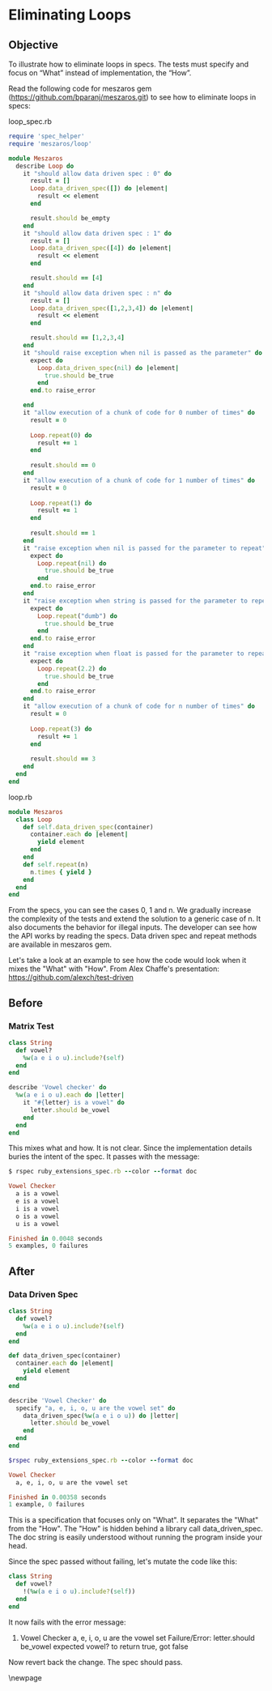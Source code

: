 # Eliminating Loops #

## Objective ##

To illustrate how to eliminate loops in specs. The tests must specify and focus on “What” instead of implementation, the “How”.

Read the following code for meszaros gem (https://github.com/bparanj/meszaros.git) to see how to eliminate loops in specs:

loop_spec.rb

```ruby
require 'spec_helper'
require 'meszaros/loop'

module Meszaros
  describe Loop do
    it "should allow data driven spec : 0" do
      result = []
      Loop.data_driven_spec([]) do |element|
        result << element
      end

      result.should be_empty
    end
    it "should allow data driven spec : 1" do
      result = []
      Loop.data_driven_spec([4]) do |element|
        result << element
      end

      result.should == [4]
    end    
    it "should allow data driven spec : n" do
      result = []
      Loop.data_driven_spec([1,2,3,4]) do |element|
        result << element
      end

      result.should == [1,2,3,4]
    end
    it "should raise exception when nil is passed as the parameter" do
      expect do
        Loop.data_driven_spec(nil) do |element|
          true.should be_true
        end
      end.to raise_error

    end
    it "allow execution of a chunk of code for 0 number of times" do
      result = 0
      
      Loop.repeat(0) do
        result += 1        
      end
      
      result.should == 0
    end
    it "allow execution of a chunk of code for 1 number of times" do
      result = 0
      
      Loop.repeat(1) do
        result += 1        
      end
      
      result.should == 1
    end
    it "raise exception when nil is passed for the parameter to repeat" do      
      expect do
        Loop.repeat(nil) do
          true.should be_true      
        end
      end.to raise_error      
    end
    it "raise exception when string is passed for the parameter to repeat" do      
      expect do
        Loop.repeat("dumb") do
          true.should be_true        
        end
      end.to raise_error
    end
    it "raise exception when float is passed for the parameter to repeat" do      
      expect do
        Loop.repeat(2.2) do
          true.should be_true        
        end
      end.to raise_error
    end
    it "allow execution of a chunk of code for n number of times" do
      result = 0
      
      Loop.repeat(3) do
        result += 1        
      end
      
      result.should == 3
    end
  end  
end
```

loop.rb

```ruby
module Meszaros
  class Loop
    def self.data_driven_spec(container)
      container.each do |element|
        yield element
      end
    end    
    def self.repeat(n)
      n.times { yield }
    end
  end
end
```

From the specs, you can see the cases 0, 1 and n. We gradually increase the complexity of the tests and extend the solution to a generic case of n. It also documents the behavior for illegal inputs. The developer can see how the API works by reading the specs. Data driven spec and repeat methods are available in meszaros gem.

Let's take a look at an example to see how the code would look when it mixes the "What" with "How". From Alex Chaffe's presentation: https://github.com/alexch/test-driven

## Before ##

### Matrix Test ###

```ruby
class String
  def vowel?
    %w(a e i o u).include?(self)
  end
end

describe 'Vowel checker' do  
  %w(a e i o u).each do |letter|
    it "#{letter} is a vowel" do
      letter.should be_vowel
    end
  end
end
```
This mixes what and how. It is not clear. Since the implementation details buries the intent of the spec. It passes with the message:

```ruby
$ rspec ruby_extensions_spec.rb --color --format doc

Vowel Checker
  a is a vowel
  e is a vowel
  i is a vowel
  o is a vowel
  u is a vowel

Finished in 0.0048 seconds
5 examples, 0 failures
```

## After ##

### Data Driven Spec ###

```ruby
class String
  def vowel?
    %w(a e i o u).include?(self)
  end
end

def data_driven_spec(container)
  container.each do |element|
    yield element
  end
end

describe 'Vowel Checker' do  
  specify "a, e, i, o, u are the vowel set" do
    data_driven_spec(%w(a e i o u)) do |letter|
      letter.should be_vowel
    end
  end
end
```

```ruby
$rspec ruby_extensions_spec.rb --color --format doc

Vowel Checker
  a, e, i, o, u are the vowel set

Finished in 0.00358 seconds
1 example, 0 failures
```

This is a specification that focuses only on "What". It separates the "What" from the "How". The "How" is hidden behind a library call data_driven_spec. The doc string is easily understood without running the program inside your head.

Since the spec passed without failing, let's mutate the code like this:

```ruby
class String
  def vowel?
    !(%w(a e i o u).include?(self))
  end
end
```

It now fails with the error message:

1) Vowel Checker a, e, i, o, u are the vowel set
    Failure/Error: letter.should be_vowel
      expected vowel? to return true, got false

Now revert back the change. The spec should pass.

\newpage
